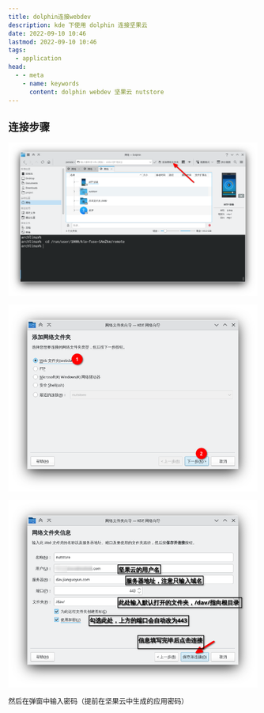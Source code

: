 ```yaml
---
title: dolphin连接webdev
description: kde 下使用 dolphin 连接坚果云
date: 2022-09-10 10:46
lastmod: 2022-09-10 10:46
tags:
  - application
head:
  - - meta
    - name: keywords
      content: dolphin webdev 坚果云 nutstore
---
```


## 连接步骤

![](./assets//dolphin-add-webdev/dolphin-add-webdev1.png)

![](./assets//dolphin-add-webdev/dolphin-add-webdev2.png)

![](./assets//dolphin-add-webdev/dolphin-add-webdev3.png)


然后在弹窗中输入密码（提前在坚果云中生成的应用密码）